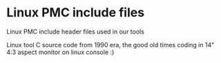 # Linux PMC include files

Linux PMC include header files used in our tools

Linux tool C source code from 1990 era, the good old times coding in 14" 4:3 aspect monitor on linux console :)
